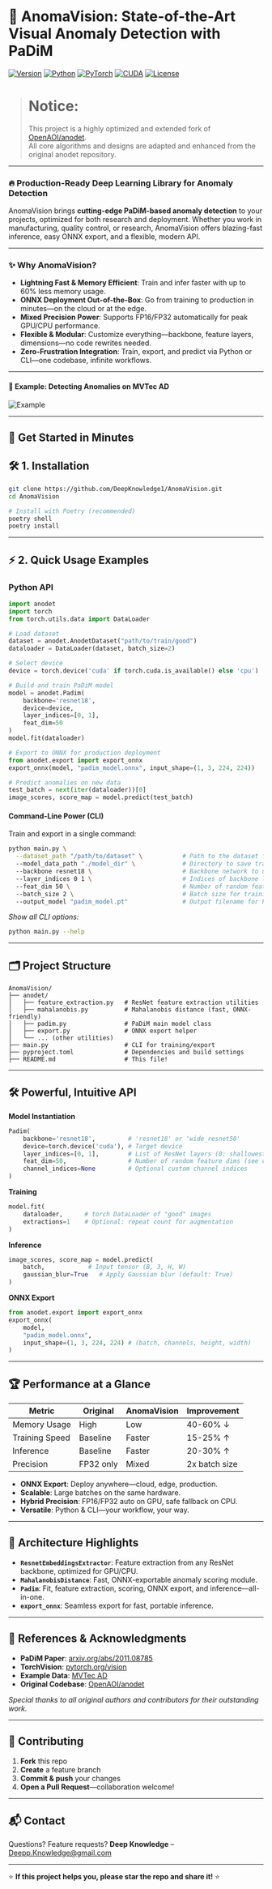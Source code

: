 
# 🚀 AnomaVision: State-of-the-Art Visual Anomaly Detection with PaDiM

[![Version](https://img.shields.io/badge/version-2.0.35-blue.svg)](https://github.com/your-repo/AnomaVision)
[![Python](https://img.shields.io/badge/python-3.9+-green.svg)](https://python.org)
[![PyTorch](https://img.shields.io/badge/pytorch-1.13.1-red.svg)](https://pytorch.org)
[![CUDA](https://img.shields.io/badge/CUDA-11.7-yellow.svg)](https://developer.nvidia.com/cuda-toolkit)
[![License](https://img.shields.io/badge/license-MIT-blue.svg)](LICENSE)

> # **Notice:**  
> This project is a highly optimized and extended fork of [OpenAOI/anodet](https://github.com/OpenAOI/anodet).  
> All core algorithms and designs are adapted and enhanced from the original anodet repository.

---

### 🔥 Production-Ready Deep Learning Library for Anomaly Detection

AnomaVision brings **cutting-edge PaDiM-based anomaly detection** to your projects, optimized for both research and deployment. Whether you work in manufacturing, quality control, or research, AnomaVision offers blazing-fast inference, easy ONNX export, and a flexible, modern API.

---

### ✨ Why AnomaVision?

- **Lightning Fast & Memory Efficient**: Train and infer faster with up to 60% less memory usage.
- **ONNX Deployment Out-of-the-Box**: Go from training to production in minutes—on the cloud or at the edge.
- **Mixed Precision Power**: Supports FP16/FP32 automatically for peak GPU/CPU performance.
- **Flexible & Modular**: Customize everything—backbone, feature layers, dimensions—no code rewrites needed.
- **Zero-Frustration Integration**: Train, export, and predict via Python or CLI—one codebase, infinite workflows.

---

#### 📸 Example: Detecting Anomalies on MVTec AD
![Example](notebooks/example_images/padim_example_image.png)

---

## 🚀 Get Started in Minutes

## 🛠️ 1. Installation

```bash
git clone https://github.com/DeepKnowledge1/AnomaVision.git
cd AnomaVision

# Install with Poetry (recommended)
poetry shell
poetry install
````

---

## ⚡ 2. Quick Usage Examples

### Python API

```python
import anodet
import torch
from torch.utils.data import DataLoader

# Load dataset
dataset = anodet.AnodetDataset("path/to/train/good")
dataloader = DataLoader(dataset, batch_size=2)

# Select device
device = torch.device('cuda' if torch.cuda.is_available() else 'cpu')

# Build and train PaDiM model
model = anodet.Padim(
    backbone='resnet18',
    device=device,
    layer_indices=[0, 1],
    feat_dim=50
)
model.fit(dataloader)

# Export to ONNX for production deployment
from anodet.export import export_onnx
export_onnx(model, "padim_model.onnx", input_shape=(1, 3, 224, 224))

# Predict anomalies on new data
test_batch = next(iter(dataloader))[0]
image_scores, score_map = model.predict(test_batch)
```




#### Command-Line Power (CLI)

Train and export in a single command:

```bash
python main.py \
  --dataset_path "/path/to/dataset" \           # Path to the dataset folder (should contain 'train/good' subfolder)
  --model_data_path "./model_dir" \             # Directory to save trained model/distribution files and ONNX output
  --backbone resnet18 \                         # Backbone network to use ('resnet18' or 'wide_resnet50')
  --layer_indices 0 1 \                         # Indices of backbone layers to extract features from (space separated)
  --feat_dim 50 \                               # Number of random feature dimensions to select for training
  --batch_size 2 \                              # Batch size for training
  --output_model "padim_model.pt"               # Output filename for PT model
```

*Show all CLI options:*

```bash
python main.py --help
```

---

## 🗂️ Project Structure

```
AnomaVision/
├── anodet/
│   ├── feature_extraction.py   # ResNet feature extraction utilities
│   ├── mahalanobis.py          # Mahalanobis distance (fast, ONNX-friendly)
│   ├── padim.py                # PaDiM main model class
│   ├── export.py               # ONNX export helper
│   └── ... (other utilities)
├── main.py                     # CLI for training/export
├── pyproject.toml              # Dependencies and build settings
├── README.md                   # This file!
```

---

## 🛠️ Powerful, Intuitive API

**Model Instantiation**

```python
Padim(
    backbone='resnet18',         # 'resnet18' or 'wide_resnet50'
    device=torch.device('cuda'), # Target device
    layer_indices=[0, 1],        # List of ResNet layers (0: shallowest)
    feat_dim=50,                 # Number of random feature dims (see code)
    channel_indices=None         # Optional custom channel indices
)
```

**Training**

```python
model.fit(
    dataloader,      # torch DataLoader of "good" images
    extractions=1    # Optional: repeat count for augmentation
)
```

**Inference**

```python
image_scores, score_map = model.predict(
    batch,            # Input tensor (B, 3, H, W)
    gaussian_blur=True   # Apply Gaussian blur (default: True)
)
```

**ONNX Export**

```python
from anodet.export import export_onnx
export_onnx(
    model,
    "padim_model.onnx",
    input_shape=(1, 3, 224, 224) # (batch, channels, height, width)
)
```

---

## 🏆 Performance at a Glance

| Metric         | Original  | AnomaVision | Improvement   |
| -------------- | --------- | ----------- | ------------- |
| Memory Usage   | High      | Low         | 40-60% ↓      |
| Training Speed | Baseline  | Faster      | 15-25% ↑      |
| Inference      | Baseline  | Faster      | 20-30% ↑      |
| Precision      | FP32 only | Mixed       | 2x batch size |

* **ONNX Export**: Deploy anywhere—cloud, edge, production.
* **Scalable**: Large batches on the same hardware.
* **Hybrid Precision**: FP16/FP32 auto on GPU, safe fallback on CPU.
* **Versatile**: Python & CLI—your workflow, your way.

---

## 🧩 Architecture Highlights

* **`ResnetEmbeddingsExtractor`**: Feature extraction from any ResNet backbone, optimized for GPU/CPU.
* **`MahalanobisDistance`**: Fast, ONNX-exportable anomaly scoring module.
* **`Padim`**: Fit, feature extraction, scoring, ONNX export, and inference—all-in-one.
* **`export_onnx`**: Seamless export for fast, portable inference.

---

## 🔗 References & Acknowledgments

* **PaDiM Paper**: [arxiv.org/abs/2011.08785](https://arxiv.org/abs/2011.08785)
* **TorchVision**: [pytorch.org/vision](https://pytorch.org/vision/)
* **Example Data**: [MVTec AD](https://www.mvtec.com/company/research/datasets/mvtec-ad)
* **Original Codebase**: [OpenAOI/anodet](https://github.com/OpenAOI/anodet)

*Special thanks to all original authors and contributors for their outstanding work.*

---

## 🤝 Contributing

1. **Fork** this repo
2. **Create** a feature branch
3. **Commit & push** your changes
4. **Open a Pull Request**—collaboration welcome!

---

## 📬 Contact

Questions? Feature requests?
**Deep Knowledge** – [Deepp.Knowledge@gmail.com](mailto:Deepp.Knowledge@gmail.com)

---

⭐ **If this project helps you, please star the repo and share it!** ⭐
